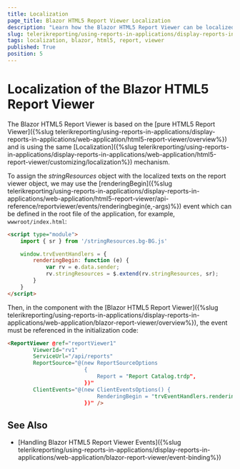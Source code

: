 ```yaml
---
title: Localization
page_title: Blazor HTML5 Report Viewer Localization
description: "Learn how the Blazor HTML5 Report Viewer can be localized for multiple languages in Telerik Reporting."
slug: telerikreporting/using-reports-in-applications/display-reports-in-applications/web-application/blazor-report-viewer/localization
tags: localization, blazor, html5, report, viewer
published: True
position: 5
---
```


# Localization of the Blazor HTML5 Report Viewer

The Blazor HTML5 Report Viewer is based on the [pure HTML5 Report Viewer]({%slug telerikreporting/using-reports-in-applications/display-reports-in-applications/web-application/html5-report-viewer/overview%}) and is using the same [Localization]({%slug telerikreporting/using-reports-in-applications/display-reports-in-applications/web-application/html5-report-viewer/customizing/localization%}) mechanism.

To assign the _stringResources_ object with the localized texts on the report viewer object, we may use the [renderingBegin]({%slug telerikreporting/using-reports-in-applications/display-reports-in-applications/web-application/html5-report-viewer/api-reference/reportviewer/events/renderingbegin(e,-args)%}) event which can be defined in the root file of the application, for example, `wwwroot/index.html`:

```HTML
<script type="module">
	import { sr } from '/stringResources.bg-BG.js'

	window.trvEventHandlers = {
		renderingBegin: function (e) {
			var rv = e.data.sender;
			rv.stringResources = $.extend(rv.stringResources, sr);
		}
	}
</script>
```

Then, in the component with the [Blazor HTML5 Report Viewer]({%slug telerikreporting/using-reports-in-applications/display-reports-in-applications/web-application/blazor-report-viewer/overview%}), the event must be referenced in the initialization code:

```HTML
<ReportViewer @ref="reportViewer1"
		ViewerId="rv1"
		ServiceUrl="/api/reports"
		ReportSource="@(new ReportSourceOptions
						{
							Report = "Report Catalog.trdp",
						})"
		ClientEvents="@(new ClientEventsOptions() {
							RenderingBegin = "trvEventHandlers.renderingBegin"
						})" />
```

## See Also

* [Handling Blazor HTML5 Report Viewer Events]({%slug telerikreporting/using-reports-in-applications/display-reports-in-applications/web-application/blazor-report-viewer/event-binding%})
